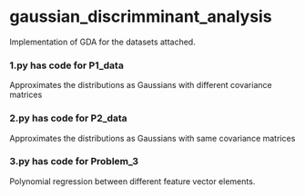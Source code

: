 # gaussian_discrimminant_analysis

Implementation of GDA for the datasets attached.

### 1.py has code for P1_data
Approximates the distributions as Gaussians with different covariance matrices
### 2.py has code for P2_data
Approximates the distributions as Gaussians with same covariance matrices
### 3.py has code for Problem_3
Polynomial regression between different feature vector elements.
